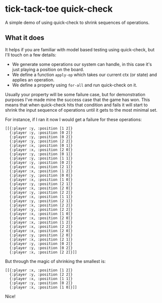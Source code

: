 # tick-tack-toe quick-check

A simple demo of using quick-check to shrink sequences of operations.

## What it does

It helps if you are familiar with model based testing using quick-check, but
I'll touch on a few details:

- We generate some operations our system can handle, in this case it's just
  playing a position on the board. 
- We define a function `apply-op` which takes our current ctx (or state) and
  applies an operation.
- We define a property using `for-all` and run quick-check on it.

Usually your property will be some failure case, but for demonstration purposes
I've made mine the success case that the game has won. This means that when
quick-check hits that condition and fails it will start to shrink the input
sequence of operations until it gets to the most minimal set.

For instance, if I ran it now I would get a failure for these operations:

```
[[{:player :y, :position [1 2]}
  {:player :y, :position [0 2]}
  {:player :y, :position [0 2]}
  {:player :y, :position [2 2]}
  {:player :x, :position [0 1]}
  {:player :x, :position [2 0]}
  {:player :y, :position [0 1]}
  {:player :y, :position [1 1]}
  {:player :y, :position [0 2]}
  {:player :x, :position [2 1]}
  {:player :x, :position [1 2]}
  {:player :y, :position [0 0]}
  {:player :x, :position [1 0]}
  {:player :y, :position [2 1]}
  {:player :x, :position [2 0]}
  {:player :y, :position [2 2]}
  {:player :x, :position [1 1]}
  {:player :y, :position [2 1]}
  {:player :x, :position [2 2]}
  {:player :y, :position [2 2]}
  {:player :x, :position [1 0]}
  {:player :x, :position [2 0]}
  {:player :x, :position [1 2]}
  {:player :x, :position [2 2]}
  {:player :x, :position [2 0]}
  {:player :y, :position [2 0]}
  {:player :x, :position [2 1]}
  {:player :y, :position [0 2]}
  {:player :y, :position [0 2]}
  {:player :x, :position [2 2]}]]
```

But through the magic of shrinking the smallest is:

```
[[{:player :x, :position [1 2]}
  {:player :y, :position [2 2]}
  {:player :x, :position [1 1]}
  {:player :y, :position [0 2]}
  {:player :x, :position [1 0]}]]
```

Nice!
